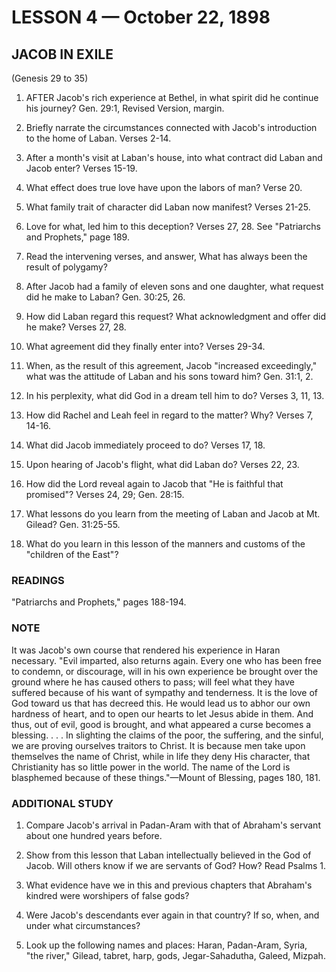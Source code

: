 # LESSON 4 — October 22, 1898

## JACOB IN EXILE
(Genesis 29 to 35)

1. AFTER Jacob's rich experience at Bethel, in what spirit did he continue his journey? Gen. 29:1, Revised Version, margin.

2. Briefly narrate the circumstances connected with Jacob's introduction to the home of Laban. Verses 2-14.

3. After a month's visit at Laban's house, into what contract did Laban and Jacob enter? Verses 15-19.

4. What effect does true love have upon the labors of man? Verse 20.

5. What family trait of character did Laban now manifest? Verses 21-25.

6. Love for what, led him to this deception? Verses 27, 28. See "Patriarchs and Prophets," page 189.

7. Read the intervening verses, and answer, What has always been the result of polygamy?

8. After Jacob had a family of eleven sons and one daughter, what request did he make to Laban? Gen. 30:25, 26.

9. How did Laban regard this request? What acknowledgment and offer did he make? Verses 27, 28.

10. What agreement did they finally enter into? Verses 29-34.

11. When, as the result of this agreement, Jacob "increased exceedingly," what was the attitude of Laban and his sons toward him? Gen. 31:1, 2.

12. In his perplexity, what did God in a dream tell him to do? Verses 3, 11, 13.

13. How did Rachel and Leah feel in regard to the matter? Why? Verses 7, 14-16.

14. What did Jacob immediately proceed to do? Verses 17, 18.

15. Upon hearing of Jacob's flight, what did Laban do? Verses 22, 23.

16. How did the Lord reveal again to Jacob that "He is faithful that promised"? Verses 24, 29; Gen. 28:15.

17. What lessons do you learn from the meeting of Laban and Jacob at Mt. Gilead? Gen. 31:25-55.

18. What do you learn in this lesson of the manners and customs of the "children of the East"?

### READINGS
"Patriarchs and Prophets," pages 188-194.

### NOTE
It was Jacob's own course that rendered his experience in Haran necessary. "Evil imparted, also returns again. Every one who has been free to condemn, or discourage, will in his own experience be brought over the ground where he has caused others to pass; will feel what they have suffered because of his want of sympathy and tenderness. It is the love of God toward us that has decreed this. He would lead us to abhor our own hardness of heart, and to open our hearts to let Jesus abide in them. And thus, out of evil, good is brought, and what appeared a curse becomes a blessing. . . . In slighting the claims of the poor, the suffering, and the sinful, we are proving ourselves traitors to Christ. It is because men take upon themselves the name of Christ, while in life they deny His character, that Christianity has so little power in the world. The name of the Lord is blasphemed because of these things."—Mount of Blessing, pages 180, 181.

### ADDITIONAL STUDY
1. Compare Jacob's arrival in Padan-Aram with that of Abraham's servant about one hundred years before.

2. Show from this lesson that Laban intellectually believed in the God of Jacob. Will others know if we are servants of God? How? Read Psalms 1.

3. What evidence have we in this and previous chapters that Abraham's kindred were worshipers of false gods?

4. Were Jacob's descendants ever again in that country? If so, when, and under what circumstances?

5. Look up the following names and places: Haran, Padan-Aram, Syria, "the river," Gilead, tabret, harp, gods, Jegar-Sahadutha, Galeed, Mizpah.